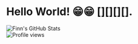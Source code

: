 # Hello World! 😁😁 [][][][].

![Finn's GitHub Stats](https://github-readme-stats.vercel.app/api?username=zuckclaw&show_icons=true&theme=tokyonight)<br>
![Profile views](https://komarev.com/ghpvc/?username=zuckclaw&color=blue)



<!--
**zuckclaw/zuckclaw** is a ✨ _special_ ✨ repository because its `README.md` (this file) appears on your GitHub profile.

Here are some ideas to get you started:

- 🔭 I’m currently working on ...
- 🌱 I’m currently learning ...
- 👯 I’m looking to collaborate on ...
- 🤔 I’m looking for help with ...
- 💬 Ask me about ...
- 📫 How to reach me: ...
- 😄 Pronouns: ...
- ⚡ Fun fact: ...
-->
